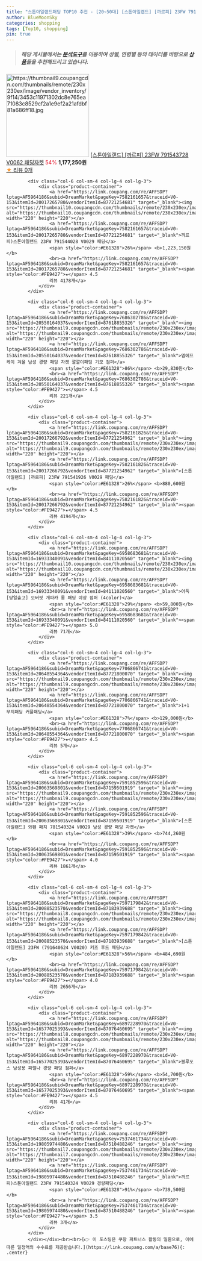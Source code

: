 ```yaml
---
title: "스톤아일랜드패딩 TOP10 추천 - [20~50대] [스톤아일랜드] [까르피] 23FW 791543728 V0062 패딩자켓"
author: BlueMoonSky
categories: shopping
tags: [Top10, shopping]
pin: true
---
```


> ##### 해당 게시물에서는 [**분석도구**](https://itemscout.io/)를 이용하여 **성별**, **연령별** 등의 데이터를 바탕으로 [**상품**](https://link.coupang.com/a/baae76)들을 추천해드리고 있습니다.
<div class="container"><div class="row">
            <div class="col-6 col-sm-4 col-lg-4 col-lg-3">
                <div class="product-container">
                    <a href="https://link.coupang.com/re/AFFSDP?lptag=AF5964186&subid=DreamMarket&pageKey=7537466648&traceid=V0-153&itemId=19805998244&vendorItemId=87721254522" target="_blank"><img src="https://thumbnail9.coupangcdn.com/thumbnails/remote/230x230ex/image/vendor_inventory/9f14/3453c11971302dc8e765ea71083c8529cf2a1e9ef2a21afdbf81a686ff18.jpg" alt="https://thumbnail9.coupangcdn.com/thumbnails/remote/230x230ex/image/vendor_inventory/9f14/3453c11971302dc8e765ea71083c8529cf2a1e9ef2a21afdbf81a686ff18.jpg" width="220" height="220"></a>
                    <a href="https://link.coupang.com/re/AFFSDP?lptag=AF5964186&subid=DreamMarket&pageKey=7537466648&traceid=V0-153&itemId=19805998244&vendorItemId=87721254522" target="_blank">[스톤아일랜드] [까르피] 23FW 791543728 V0062 패딩자켓</a>
                    <span style="color:#E61328">54%</span> <b>1,177,250원</b>
                    <br><a href="https://link.coupang.com/re/AFFSDP?lptag=AF5964186&subid=DreamMarket&pageKey=7537466648&traceid=V0-153&itemId=19805998244&vendorItemId=87721254522" target="_blank"><span style="color:#FE9427">★</span> 
                    리뷰 0개</a>
                </div>
            </div>
            
            <div class="col-6 col-sm-4 col-lg-4 col-lg-3">
                <div class="product-container">
                    <a href="https://link.coupang.com/re/AFFSDP?lptag=AF5964186&subid=DreamMarket&pageKey=7582161657&traceid=V0-153&itemId=20017265780&vendorItemId=87721254681" target="_blank"><img src="https://thumbnail10.coupangcdn.com/thumbnails/remote/230x230ex/image/vendor_inventory/c317/a62563104e5f36eb17ad69aec1a23c59ef9893602d04be8c931f96a168b1.jpg" alt="https://thumbnail10.coupangcdn.com/thumbnails/remote/230x230ex/image/vendor_inventory/c317/a62563104e5f36eb17ad69aec1a23c59ef9893602d04be8c931f96a168b1.jpg" width="220" height="220"></a>
                    <a href="https://link.coupang.com/re/AFFSDP?lptag=AF5964186&subid=DreamMarket&pageKey=7582161657&traceid=V0-153&itemId=20017265780&vendorItemId=87721254681" target="_blank">까르피)스톤아일랜드 23FW 791544028 V0029 패딩</a>
                    <span style="color:#E61328">26%</span> <b>1,223,150원</b>
                    <br><a href="https://link.coupang.com/re/AFFSDP?lptag=AF5964186&subid=DreamMarket&pageKey=7582161657&traceid=V0-153&itemId=20017265780&vendorItemId=87721254681" target="_blank"><span style="color:#FE9427">★</span> 4.5
                    리뷰 4178개</a>
                </div>
            </div>
            
            <div class="col-6 col-sm-4 col-lg-4 col-lg-3">
                <div class="product-container">
                    <a href="https://link.coupang.com/re/AFFSDP?lptag=AF5964186&subid=DreamMarket&pageKey=7686302786&traceid=V0-153&itemId=20550164037&vendorItemId=87618855326" target="_blank"><img src="https://thumbnail9.coupangcdn.com/thumbnails/remote/230x230ex/image/vendor_inventory/a63f/8c67e4a3965282f46423618cadf931d1d202f29f935e32a3312a247758cc.jpg" alt="https://thumbnail9.coupangcdn.com/thumbnails/remote/230x230ex/image/vendor_inventory/a63f/8c67e4a3965282f46423618cadf931d1d202f29f935e32a3312a247758cc.jpg" width="220" height="220"></a>
                    <a href="https://link.coupang.com/re/AFFSDP?lptag=AF5964186&subid=DreamMarket&pageKey=7686302786&traceid=V0-153&itemId=20550164037&vendorItemId=87618855326" target="_blank">엠에프케이 겨울 남성 경량 패딩 자켓 깔깔이패딩 기모 점퍼</a>
                    <span style="color:#E61328">86%</span> <b>29,830원</b>
                    <br><a href="https://link.coupang.com/re/AFFSDP?lptag=AF5964186&subid=DreamMarket&pageKey=7686302786&traceid=V0-153&itemId=20550164037&vendorItemId=87618855326" target="_blank"><span style="color:#FE9427">★</span> 4.5
                    리뷰 221개</a>
                </div>
            </div>
            
            <div class="col-6 col-sm-4 col-lg-4 col-lg-3">
                <div class="product-container">
                    <a href="https://link.coupang.com/re/AFFSDP?lptag=AF5964186&subid=DreamMarket&pageKey=7582161826&traceid=V0-153&itemId=20017266792&vendorItemId=87721254962" target="_blank"><img src="https://thumbnail9.coupangcdn.com/thumbnails/remote/230x230ex/image/vendor_inventory/d748/dd4b79b511ed3be90137f10d33c97b12f7a0ceb0718141eb7dc749107754.jpg" alt="https://thumbnail9.coupangcdn.com/thumbnails/remote/230x230ex/image/vendor_inventory/d748/dd4b79b511ed3be90137f10d33c97b12f7a0ceb0718141eb7dc749107754.jpg" width="220" height="220"></a>
                    <a href="https://link.coupang.com/re/AFFSDP?lptag=AF5964186&subid=DreamMarket&pageKey=7582161826&traceid=V0-153&itemId=20017266792&vendorItemId=87721254962" target="_blank">[스톤아일랜드] [까르피] 23FW 791541926 V0029 패딩</a>
                    <span style="color:#E61328">26%</span> <b>880,600원</b>
                    <br><a href="https://link.coupang.com/re/AFFSDP?lptag=AF5964186&subid=DreamMarket&pageKey=7582161826&traceid=V0-153&itemId=20017266792&vendorItemId=87721254962" target="_blank"><span style="color:#FE9427">★</span> 4.5
                    리뷰 4194개</a>
                </div>
            </div>
            
            <div class="col-6 col-sm-4 col-lg-4 col-lg-3">
                <div class="product-container">
                    <a href="https://link.coupang.com/re/AFFSDP?lptag=AF5964186&subid=DreamMarket&pageKey=6958683681&traceid=V0-153&itemId=16933340091&vendorItemId=84111020560" target="_blank"><img src="https://thumbnail10.coupangcdn.com/thumbnails/remote/230x230ex/image/vendor_inventory/3567/33a5bdcc1e98b1c92199af2cc033d0ac8c2affc96119114d513938b21f48.JPG" alt="https://thumbnail10.coupangcdn.com/thumbnails/remote/230x230ex/image/vendor_inventory/3567/33a5bdcc1e98b1c92199af2cc033d0ac8c2affc96119114d513938b21f48.JPG" width="220" height="220"></a>
                    <a href="https://link.coupang.com/re/AFFSDP?lptag=AF5964186&subid=DreamMarket&pageKey=6958683681&traceid=V0-153&itemId=16933340091&vendorItemId=84111020560" target="_blank">어둑 [당일출고] 오버핏 개파카 롱 패딩 야상 점퍼 (4color)</a>
                    <span style="color:#E61328">29%</span> <b>59,800원</b>
                    <br><a href="https://link.coupang.com/re/AFFSDP?lptag=AF5964186&subid=DreamMarket&pageKey=6958683681&traceid=V0-153&itemId=16933340091&vendorItemId=84111020560" target="_blank"><span style="color:#FE9427">★</span> 5.0
                    리뷰 71개</a>
                </div>
            </div>
            
            <div class="col-6 col-sm-4 col-lg-4 col-lg-3">
                <div class="product-container">
                    <a href="https://link.coupang.com/re/AFFSDP?lptag=AF5964186&subid=DreamMarket&pageKey=7706866741&traceid=V0-153&itemId=20648554364&vendorItemId=87721800070" target="_blank"><img src="https://thumbnail9.coupangcdn.com/thumbnails/remote/230x230ex/image/vendor_inventory/c174/9b7dcf3e966df78e1c8f3e01c1525bfaaea04eadb0fb404d5101c09b7469.jpeg" alt="https://thumbnail9.coupangcdn.com/thumbnails/remote/230x230ex/image/vendor_inventory/c174/9b7dcf3e966df78e1c8f3e01c1525bfaaea04eadb0fb404d5101c09b7469.jpeg" width="220" height="220"></a>
                    <a href="https://link.coupang.com/re/AFFSDP?lptag=AF5964186&subid=DreamMarket&pageKey=7706866741&traceid=V0-153&itemId=20648554364&vendorItemId=87721800070" target="_blank">1+1 무지패딩 커플패딩</a>
                    <span style="color:#E61328">7%</span> <b>129,000원</b>
                    <br><a href="https://link.coupang.com/re/AFFSDP?lptag=AF5964186&subid=DreamMarket&pageKey=7706866741&traceid=V0-153&itemId=20648554364&vendorItemId=87721800070" target="_blank"><span style="color:#FE9427">★</span> 4.5
                    리뷰 5개</a>
                </div>
            </div>
            
            <div class="col-6 col-sm-4 col-lg-4 col-lg-3">
                <div class="product-container">
                    <a href="https://link.coupang.com/re/AFFSDP?lptag=AF5964186&subid=DreamMarket&pageKey=7591852596&traceid=V0-153&itemId=20063569801&vendorItemId=87159501919" target="_blank"><img src="https://thumbnail9.coupangcdn.com/thumbnails/remote/230x230ex/image/vendor_inventory/a65c/d082c98cdfc77866f3803cc0846406b9918a3f120cd6f7db6c2b76bd5fba.jpg" alt="https://thumbnail9.coupangcdn.com/thumbnails/remote/230x230ex/image/vendor_inventory/a65c/d082c98cdfc77866f3803cc0846406b9918a3f120cd6f7db6c2b76bd5fba.jpg" width="220" height="220"></a>
                    <a href="https://link.coupang.com/re/AFFSDP?lptag=AF5964186&subid=DreamMarket&pageKey=7591852596&traceid=V0-153&itemId=20063569801&vendorItemId=87159501919" target="_blank">[스톤아일랜드] 와펜 패치 781540324 V0029 남성 경량 패딩 자켓</a>
                    <span style="color:#E61328">39%</span> <b>744,260원</b>
                    <br><a href="https://link.coupang.com/re/AFFSDP?lptag=AF5964186&subid=DreamMarket&pageKey=7591852596&traceid=V0-153&itemId=20063569801&vendorItemId=87159501919" target="_blank"><span style="color:#FE9427">★</span> 4.0
                    리뷰 1861개</a>
                </div>
            </div>
            
            <div class="col-6 col-sm-4 col-lg-4 col-lg-3">
                <div class="product-container">
                    <a href="https://link.coupang.com/re/AFFSDP?lptag=AF5964186&subid=DreamMarket&pageKey=7597179842&traceid=V0-153&itemId=20088523570&vendorItemId=87183939688" target="_blank"><img src="https://thumbnail8.coupangcdn.com/thumbnails/remote/230x230ex/image/vendor_inventory/d559/0c63aff3f7d023be78974f27f0ecfc79f22fe6b5e5212770addd43051e48.jpg" alt="https://thumbnail8.coupangcdn.com/thumbnails/remote/230x230ex/image/vendor_inventory/d559/0c63aff3f7d023be78974f27f0ecfc79f22fe6b5e5212770addd43051e48.jpg" width="220" height="220"></a>
                    <a href="https://link.coupang.com/re/AFFSDP?lptag=AF5964186&subid=DreamMarket&pageKey=7597179842&traceid=V0-153&itemId=20088523570&vendorItemId=87183939688" target="_blank">[스톤아일랜드] 23FW (791640624 V0020) 키즈 후드 패딩</a>
                    <span style="color:#E61328">56%</span> <b>484,690원</b>
                    <br><a href="https://link.coupang.com/re/AFFSDP?lptag=AF5964186&subid=DreamMarket&pageKey=7597179842&traceid=V0-153&itemId=20088523570&vendorItemId=87183939688" target="_blank"><span style="color:#FE9427">★</span> 4.0
                    리뷰 2656개</a>
                </div>
            </div>
            
            <div class="col-6 col-sm-4 col-lg-4 col-lg-3">
                <div class="product-container">
                    <a href="https://link.coupang.com/re/AFFSDP?lptag=AF5964186&subid=DreamMarket&pageKey=6897228970&traceid=V0-153&itemId=16577025393&vendorItemId=87076460695" target="_blank"><img src="https://thumbnail8.coupangcdn.com/thumbnails/remote/230x230ex/image/vendor_inventory/8df7/67eabfda546fc1fe19b73e99736cae371b919d85605f86dbdbc8a41cf17f.jpg" alt="https://thumbnail8.coupangcdn.com/thumbnails/remote/230x230ex/image/vendor_inventory/8df7/67eabfda546fc1fe19b73e99736cae371b919d85605f86dbdbc8a41cf17f.jpg" width="220" height="220"></a>
                    <a href="https://link.coupang.com/re/AFFSDP?lptag=AF5964186&subid=DreamMarket&pageKey=6897228970&traceid=V0-153&itemId=16577025393&vendorItemId=87076460695" target="_blank">블루포스 남성용 피렐나 경량 패딩 점퍼</a>
                    <span style="color:#E61328">59%</span> <b>54,700원</b>
                    <br><a href="https://link.coupang.com/re/AFFSDP?lptag=AF5964186&subid=DreamMarket&pageKey=6897228970&traceid=V0-153&itemId=16577025393&vendorItemId=87076460695" target="_blank"><span style="color:#FE9427">★</span> 4.5
                    리뷰 41개</a>
                </div>
            </div>
            
            <div class="col-6 col-sm-4 col-lg-4 col-lg-3">
                <div class="product-container">
                    <a href="https://link.coupang.com/re/AFFSDP?lptag=AF5964186&subid=DreamMarket&pageKey=7537461734&traceid=V0-153&itemId=19805974480&vendorItemId=87510488246" target="_blank"><img src="https://thumbnail7.coupangcdn.com/thumbnails/remote/230x230ex/image/vendor_inventory/44ff/4f5a576f5f5ac795012e7277a567e0d52411782dd1463742cb6f6331db9e.jpg" alt="https://thumbnail7.coupangcdn.com/thumbnails/remote/230x230ex/image/vendor_inventory/44ff/4f5a576f5f5ac795012e7277a567e0d52411782dd1463742cb6f6331db9e.jpg" width="220" height="220"></a>
                    <a href="https://link.coupang.com/re/AFFSDP?lptag=AF5964186&subid=DreamMarket&pageKey=7537461734&traceid=V0-153&itemId=19805974480&vendorItemId=87510488246" target="_blank">까르피)스톤아일랜드 23FW 791540324 V0029 경량패딩</a>
                    <span style="color:#E61328">91%</span> <b>739,500원</b>
                    <br><a href="https://link.coupang.com/re/AFFSDP?lptag=AF5964186&subid=DreamMarket&pageKey=7537461734&traceid=V0-153&itemId=19805974480&vendorItemId=87510488246" target="_blank"><span style="color:#FE9427">★</span> 3.5
                    리뷰 3개</a>
                </div>
            </div>
            </div></div><br><br>[👉 이 포스팅은 쿠팡 파트너스 활동의 일환으로, 이에 따른 일정액의 수수료를 제공받습니다.](https://link.coupang.com/a/baae76){: .center}